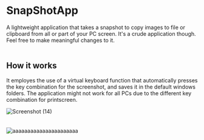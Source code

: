 # SnapShotApp
A lightweight application that takes a snapshot to copy images to file or clipboard from all or part of your PC screen. It's a crude application though.
Feel free to make meaningful changes to it.<br><br>
## How it works

It employes the use of a virtual keyboard function that automatically presses the key combination for the screenshot, and saves it in the default windows folders.
The application might not work for all PCs due to the different key combination for printscreen.

![Screenshot (14)](https://user-images.githubusercontent.com/18760267/176976301-bef81c64-f817-4ba9-98ac-6d71248ad02e.png)<br><br><br>
![aaaaaaaaaaaaaaaaaaaaaa](https://user-images.githubusercontent.com/18760267/176976328-f1af57f0-7e47-42b7-bd3d-cc014afb2a9d.JPG)
